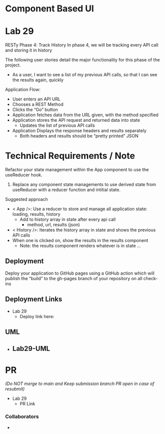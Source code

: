 # Component Based UI

# Lab 29
RESTy Phase 4: Track History
In phase 4, we will be tracking every API call and storing it in history

The following user stories detail the major functionality for this phase of the project.

  - As a user, I want to see a list of my previous API calls, so that I can see the results again, quickly

Application Flow:

  - User enters an API URL
  - Chooses a REST Method
  - Clicks the “Go” button
  - Application fetches data from the URL given, with the method specified
  - Application stores the API request and returned data into state
    - Updates the list of previous API calls
  - Application Displays the response headers and results separately
    - Both headers and results should be “pretty printed” JSON

# Technical Requirements / Note
Refactor your state management within the App component to use the useReducer hook.

1. Replace any component state managements to use derived state from useReducer with a reducer function and intitial state.

Suggested approach

- < App />: Use a reducer to store and manage all application state: loading, results, history
  - Add to history array in state after every api call
    - method, url, results (json)
- < History />: Iterates the history array in state and shows the previous API calls
- When one is clicked on, show the results in the results component
  - Note: the results component renders whatever is in state …

## Deployment

Deploy your application to GitHub pages using a GitHub action which will publish the “build” to the gh-pages branch of your repository on all check-ins


## Deployment Links
- Lab 29
  - Deploy link here:

## UML
- Lab29-UML
  - 

# PR
*(Do NOT merge to main and Keep submission branch PR open in case of resubmit)*
- Lab 29
  - PR Link

### Collaborators

-
